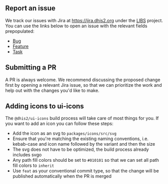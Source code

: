 ## Report an issue

We track our issues with Jira at https://jira.dhis2.org under the [LIBS](https://jira.dhis2.org/projects/LIBS) project. You can use the links below to open an issue with the relevant fields prepopulated:

-   [Bug](https://jira.dhis2.org/secure/CreateIssueDetails!init.jspa?pid=10700&issuetype=10006&components=11015)
-   [Feature](https://jira.dhis2.org/secure/CreateIssueDetails!init.jspa?pid=10700&issuetype=10300&components=11015)
-   [Task](https://jira.dhis2.org/secure/CreateIssueDetails!init.jspa?pid=10700&issuetype=10003&components=11015)

## Submitting a PR

A PR is always welcome. We recommend discussing the proposed change first by opening a relevant Jira issue, so that we can prioritize the work and help out with the changes you'd like to make.

## Adding icons to ui-icons

The `@dhis2/ui-icons` build process will take care of most things for you. If you want to add an icon you can follow these steps:

-   Add the icon as an svg to `packages/icons/src/svg`
-   Ensure that you're matching the existing naming conventions, i.e. kebab-case and icon name followed by the variant and then the size
-   The svg does not have to be optimized, the build process already includes svgo
-   Any path fill colors should be set to `#010101` so that we can set all path fill colors to `inherit`
-   Use `feat` as your conventional commit type, so that the change will be published automatically when the PR is merged
